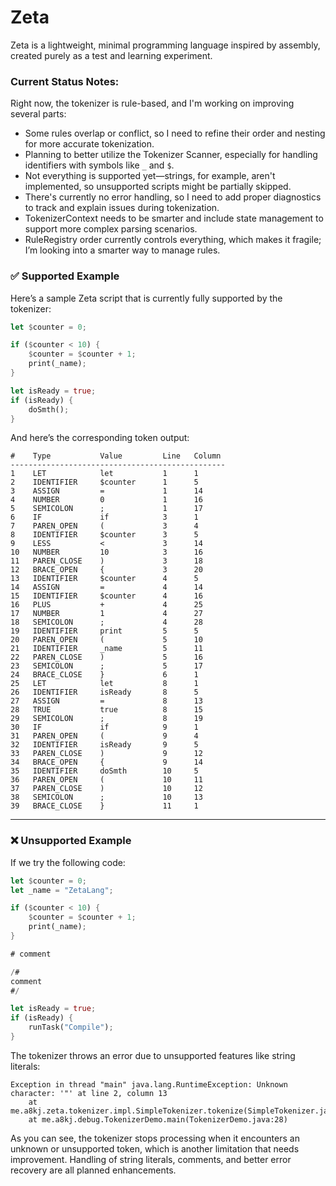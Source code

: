 # Zeta
Zeta is a lightweight, minimal programming language inspired by assembly, created purely as a test and learning experiment.


### Current Status Notes:

Right now, the tokenizer is rule-based, and I'm working on improving several parts:

* Some rules overlap or conflict, so I need to refine their order and nesting for more accurate tokenization.
* Planning to better utilize the Tokenizer Scanner, especially for handling identifiers with symbols like `_` and `$`.
* Not everything is supported yet—strings, for example, aren't implemented, so unsupported scripts might be partially skipped.
* There's currently no error handling, so I need to add proper diagnostics to track and explain issues during tokenization.
* TokenizerContext needs to be smarter and include state management to support more complex parsing scenarios.
* RuleRegistry order currently controls everything, which makes it fragile; I’m looking into a smarter way to manage rules.



### ✅ Supported Example

Here’s a sample Zeta script that is currently fully supported by the tokenizer:

```rust
let $counter = 0;

if ($counter < 10) {
    $counter = $counter + 1;
    print(_name);
}

let isReady = true;
if (isReady) {
    doSmth();
}
```

And here’s the corresponding token output:

```
#    Type           Value         Line   Column
------------------------------------------------
1    LET            let           1      1
2    IDENTIFIER     $counter      1      5
3    ASSIGN         =             1      14
4    NUMBER         0             1      16
5    SEMICOLON      ;             1      17
6    IF             if            3      1
7    PAREN_OPEN     (             3      4
8    IDENTIFIER     $counter      3      5
9    LESS           <             3      14
10   NUMBER         10            3      16
11   PAREN_CLOSE    )             3      18
12   BRACE_OPEN     {             3      20
13   IDENTIFIER     $counter      4      5
14   ASSIGN         =             4      14
15   IDENTIFIER     $counter      4      16
16   PLUS           +             4      25
17   NUMBER         1             4      27
18   SEMICOLON      ;             4      28
19   IDENTIFIER     print         5      5
20   PAREN_OPEN     (             5      10
21   IDENTIFIER     _name         5      11
22   PAREN_CLOSE    )             5      16
23   SEMICOLON      ;             5      17
24   BRACE_CLOSE    }             6      1
25   LET            let           8      1
26   IDENTIFIER     isReady       8      5
27   ASSIGN         =             8      13
28   TRUE           true          8      15
29   SEMICOLON      ;             8      19
30   IF             if            9      1
31   PAREN_OPEN     (             9      4
32   IDENTIFIER     isReady       9      5
33   PAREN_CLOSE    )             9      12
34   BRACE_OPEN     {             9      14
35   IDENTIFIER     doSmth        10     5
36   PAREN_OPEN     (             10     11
37   PAREN_CLOSE    )             10     12
38   SEMICOLON      ;             10     13
39   BRACE_CLOSE    }             11     1
```

---

### ❌ Unsupported Example

If we try the following code:

```rust
let $counter = 0;
let _name = "ZetaLang";

if ($counter < 10) {
    $counter = $counter + 1;
    print(_name);
}

# comment

/#
comment
#/

let isReady = true;
if (isReady) {
    runTask("Compile"); 
}
```

The tokenizer throws an error due to unsupported features like string literals:

```
Exception in thread "main" java.lang.RuntimeException: Unknown character: '"' at line 2, column 13
    at me.a8kj.zeta.tokenizer.impl.SimpleTokenizer.tokenize(SimpleTokenizer.java:46)
    at me.a8kj.debug.TokenizerDemo.main(TokenizerDemo.java:28)
```

As you can see, the tokenizer stops processing when it encounters an unknown or unsupported token, which is another limitation that needs improvement. Handling of string literals, comments, and better error recovery are all planned enhancements.


